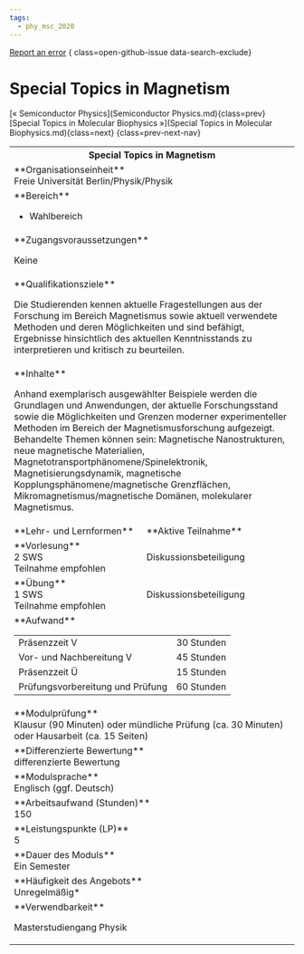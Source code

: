 ```yaml
---
tags:
  - phy_msc_2020
---
```

[Report an error](https://github.com/SGSSGene/FUB-SUP/issues/new?title=Error%20in%20%22Special%20Topics%20in%20Magnetism%22&body=There%20seems%20to%20be%20an%20error%20in%20module%20%22Special%20Topics%20in%20Magnetism%22%2E%0A%0A%3CDescribe%20here%20a%20slightly%20more%20detailed%20description%20of%20what%20is%20wrong%3E&labels=bug)
{ class=open-github-issue data-search-exclude}

# Special Topics in Magnetism

[« Semiconductor Physics](Semiconductor Physics.md){class=prev}
[Special Topics in Molecular Biophysics »](Special Topics in Molecular Biophysics.md){class=next}
{class=prev-next-nav}

<table markdown id="moduledesc">
<tr markdown class="moduledesc_head"><th colspan="2">Special Topics in Magnetism </th></tr>
<tr markdown><td colspan="2">**Organisationseinheit**   <br>Freie Universität Berlin/Physik/Physik</td></tr>

<tr markdown><td colspan="2">**Bereich**<br>


- Wahlbereich

</td></tr>

<tr markdown><td colspan="2">**Zugangsvoraussetzungen** <br>

Keine


</td></tr>
<tr markdown><td colspan="2">**Qualifikationsziele**    <br>

Die Studierenden kennen aktuelle Fragestellungen aus der Forschung im
Bereich Magnetismus sowie aktuell verwendete Methoden und deren
Möglichkeiten und sind befähigt, Ergebnisse hinsichtlich des aktuellen
Kenntnisstands zu interpretieren und kritisch zu beurteilen.


</td></tr>
<tr markdown><td colspan="2">**Inhalte**                <br>

Anhand exemplarisch ausgewählter Beispiele werden die Grundlagen und
Anwendungen, der aktuelle Forschungsstand sowie die Möglichkeiten und
Grenzen moderner experimenteller Methoden im Bereich der
Magnetismusforschung aufgezeigt. Behandelte Themen können sein: Magnetische
Nanostrukturen, neue magnetische Materialien,
Magnetotransportphänomene/Spinelektronik, Magnetisierungsdynamik,
magnetische Kopplungsphänomene/magnetische Grenzflächen,
Mikromagnetismus/magnetische Domänen, molekularer Magnetismus.


</td></tr>

<tr markdown><td>**Lehr- und Lernformen**</td><td>**Aktive Teilnahme**</td></tr>
<tr markdown><td> **Vorlesung** <br>2 SWS <br> Teilnahme empfohlen</td><td>

Diskussionsbeteiligung
</td></tr>
<tr markdown><td> **Übung** <br>1 SWS <br> Teilnahme empfohlen</td><td>

Diskussionsbeteiligung
</td></tr>
<tr markdown><td colspan="2">**Aufwand**                <br>
<table class="aufwand_table">
<tr><td>Präsenzzeit V</td><td>30 Stunden</td></tr>
<tr><td>Vor- und Nachbereitung V</td><td>45 Stunden</td></tr>
<tr><td>Präsenzzeit Ü</td><td>15 Stunden</td></tr>
<tr><td>Prüfungsvorbereitung und Prüfung</td><td>60 Stunden</td></tr>
</table>

</td></tr>
<tr markdown><td colspan="2">**Modulprüfung**             <br>Klausur (90 Minuten) oder mündliche Prüfung (ca. 30 Minuten) oder Hausarbeit
(ca. 15 Seiten)


</td></tr>
<tr markdown><td colspan="2">**Differenzierte Bewertung** <br>differenzierte Bewertung

</td></tr>
<tr markdown><td colspan="2">**Modulsprache**             <br>Englisch (ggf. Deutsch)</td></tr>
<tr markdown><td colspan="2">**Arbeitsaufwand (Stunden)** <br>150</td></tr>
<tr markdown><td colspan="2">**Leistungspunkte (LP)**     <br>5</td></tr>
<tr markdown><td colspan="2">**Dauer des Moduls**         <br>Ein Semester</td></tr>
<tr markdown><td colspan="2">**Häufigkeit des Angebots**  <br>Unregelmäßig*</td></tr>
<tr markdown><td colspan="2">**Verwendbarkeit**           <br>

Masterstudiengang Physik


</td></tr>


</table>
